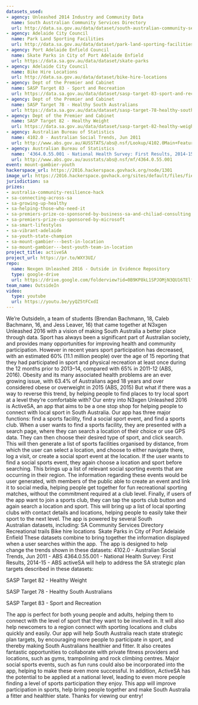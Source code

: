 ```yaml
---
datasets_used:
- agency: Unleashed 2014 Industry and Community Data
  name: South Australian Community Services Directory
  url: http://data.sa.gov.au/data/dataset/south-australian-community-services-directory
- agency: Adelaide City Council
  name: Park Land Sporting Facilities
  url: http://data.sa.gov.au/data/dataset/park-land-sporting-facilities
- agency: Port Adelaide Enfield Council
  name: Skate Parks in City of Port Adelaide Enfield
  url: https://data.sa.gov.au/data/dataset/skate-parks
- agency: Adelaide City Council
  name: Bike Hire Locations
  url: http://data.sa.gov.au/data/dataset/bike-hire-locations
- agency: Dept of the Premier and Cabinet
  name: SASP Target 83 - Sport and Recreation
  url: https://data.sa.gov.au/data/dataset/sasp-target-83-sport-and-recreation
- agency: Dept of the Premier and Cabinet
  name: SASP Target 78 - Healthy South Australians
  url: https://data.sa.gov.au/data/dataset/sasp-target-78-healthy-south-australians/resource/c9511225-561c-47c4-9cee-12fdc121051c
- agency: Dept of the Premier and Cabinet
  name: SASP Target 82 - Healthy Weight
  url: https://data.sa.gov.au/data/dataset/sasp-target-82-healthy-weight
- agency: Australian Bureau of Statistics
  name: 4102.0 - Australian Social Trends, Jun 2011
  url: http://www.abs.gov.au/AUSSTATS/abs@.nsf/Lookup/4102.0Main+Features30Jun+2011
- agency: Australian Bureau of Statistics
  name: '4364.0.55.001 - National Health Survey: First Results, 2014-15'
  url: http://www.abs.gov.au/ausstats/abs@.nsf/mf/4364.0.55.001
event: mount-gambier-youth
hackerspace_url: https://2016.hackerspace.govhack.org/node/1301
image_url: https://2016.hackerspace.govhack.org/sites/default/files/field/image/logo2.png
jurisdiction: sa
prizes:
- australia-community-resilience-hack
- sa-connecting-across-sa
- sa-growing-up-healthy
- sa-helping-those-who-need-it
- sa-premiers-prize-co-sponsored-by-business-sa-and-chiliad-consulting
- sa-premiers-prize-co-sponsored-by-microsoft
- sa-smart-lifestyles
- sa-vibrant-adelaide
- sa-youth-state-champion
- sa-mount-gambier---best-in-location
- sa-mount-gambier---best-youth-team-in-location
project_title: activeSA
project_url: https://pr.to/WXY3UI/
repo:
  name: Nexgen Unleashed 2016 - Outside in Evidence Repository
  type: google-drive
  url: https://drive.google.com/folderview?id=0B9KP8kL1SPJOMjN3QU16TElfTnM&usp=sharing
team_name: OutsideIn
video:
  type: youtube
  url: https://youtu.be/yyQZ5tFCxdI
---
```


We’re OutsideIn, a team of students (Brendan Bachmann, 18, Caleb Bachmann, 16, and Jess Leaver, 16) that came together at N3xgen Unleashed 2016 with a vision of making South Australia a better place through data.
Sport has always been a significant part of Australian society, and provides many opportunities for improving health and community participation. However in recent years sport participation has decreased, with an estimated 60% (11.1 million people) over the age of 15 reporting that they had participated in sport and physical recreation at least once during the 12 months prior to 2013–14, compared with 65% in 2011-12 (ABS, 2016). Obesity and its many associated health problems are an ever growing issue, with 63.4% of Australians aged 18 years and over considered obese or overweight in 2015 (ABS, 2015) But what if there was a way to reverse this trend, by helping people to find places to try local sport at a level they’re comfortable with?
Our entry into N3xgen Unleashed 2016 is ActiveSA, an app that aims to be a one stop shop for helping people to connect with local sport in South Australia.
Our app has three major functions: find a sports facility, find a social sport event, and find a sports club. When a user wants to find a sports facility, they are presented with a search page, where they can search a location of their choice or use GPS data. They can then choose their desired type of sport, and click search. This will then generate a list of sports facilities organised by distance, from which the user can select a location, and choose to either navigate there, log a visit, or create a social sport event at the location.
If the user wants to find a social sports event, they again choose a location and sport before searching. This brings up a list of relevant social sporting events that are occurring in their region. The information regarding these events would be user generated, with members of the public able to create an event and link it to social media, helping people get together for fun recreational sporting matches, without the commitment required at a club level.
Finally, if users of the app want to join a sports club, they can tap the sports club button and again search a location and sport. This will bring up a list of local sporting clubs with contact details and locations, helping people to easily take their sport to the next level.
The app is powered by several South Australian datasets, including:
SA Community Services Directory 
Recreational trails
Bike hire locations 
Skate Parks in City of Port Adelaide Enfield
These datasets combine to bring together the information displayed when a user searches within the app. 
The app is designed to help change the trends shown in these datasets:
4102.0 - Australian Social Trends, Jun 2011 - ABS
4364.0.55.001 - National Health Survey: First Results, 2014-15 - ABS
activeSA will help to address the SA strategic plan targets described in these datasets:

SASP Target 82 - Healthy Weight


SASP Target 78 - Healthy South Australians


SASP Target 83 - Sport and Recreation

The app is perfect for both young people and adults, helping them to connect with the level of sport that they want to be involved in. It will also help newcomers to a region connect with sporting locations and clubs quickly and easily.
Our app will help South Australia reach state strategic plan targets, by encouraging more people to participate in sport, and thereby making South Australians healthier and fitter.
It also creates fantastic opportunities to collaborate with private fitness providers and locations, such as gyms, trampolining and rock climbing centres. Major social sports events, such as fun runs could also be incorporated into the app, helping to make these even more successful. In addition, ActiveSA has the potential to be applied at a national level, leading to even more people finding a level of sports participation they enjoy.
This app will improve participation in sports, help bring people together and make South Australia a fitter and healthier state. Thanks for viewing our entry!
